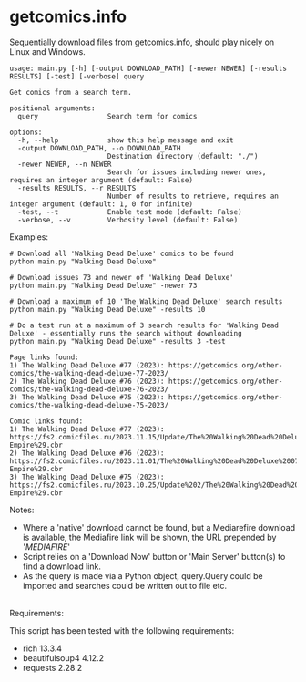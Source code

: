 # getcomics.info
Sequentially download files from getcomics.info, should play nicely on Linux and Windows.

```
usage: main.py [-h] [-output DOWNLOAD_PATH] [-newer NEWER] [-results RESULTS] [-test] [-verbose] query

Get comics from a search term.

positional arguments:
  query                 Search term for comics

options:
  -h, --help            show this help message and exit
  -output DOWNLOAD_PATH, --o DOWNLOAD_PATH
                        Destination directory (default: "./")
  -newer NEWER, --n NEWER
                        Search for issues including newer ones, requires an integer argument (default: False)
  -results RESULTS, --r RESULTS
                        Number of results to retrieve, requires an integer argument (default: 1, 0 for infinite)
  -test, --t            Enable test mode (default: False)
  -verbose, --v         Verbosity level (default: False)
```

Examples:
```
# Download all 'Walking Dead Deluxe' comics to be found
python main.py "Walking Dead Deluxe"
```

```
# Download issues 73 and newer of 'Walking Dead Deluxe'
python main.py "Walking Dead Deluxe" -newer 73
```

```
# Download a maximum of 10 'The Walking Dead Deluxe' search results
python main.py "Walking Dead Deluxe" -results 10
```

```
# Do a test run at a maximum of 3 search results for 'Walking Dead Deluxe' - essentially runs the search without downloading
python main.py "Walking Dead Deluxe" -results 3 -test                                                              

Page links found:
1) The Walking Dead Deluxe #77 (2023): https://getcomics.org/other-comics/the-walking-dead-deluxe-77-2023/
2) The Walking Dead Deluxe #76 (2023): https://getcomics.org/other-comics/the-walking-dead-deluxe-76-2023/
3) The Walking Dead Deluxe #75 (2023): https://getcomics.org/other-comics/the-walking-dead-deluxe-75-2023/

Comic links found:
1) The Walking Dead Deluxe #77 (2023): https://fs2.comicfiles.ru/2023.11.15/Update/The%20Walking%20Dead%20Deluxe%20077%20%282023%29%20%28Digital%29%20%28Li%27l-Empire%29.cbr
2) The Walking Dead Deluxe #76 (2023): https://fs2.comicfiles.ru/2023.11.01/The%20Walking%20Dead%20Deluxe%20076%20%282023%29%20%28Digital%29%20%28Li_l-Empire%29.cbr
3) The Walking Dead Deluxe #75 (2023): https://fs2.comicfiles.ru/2023.10.25/Update%202/The%20Walking%20Dead%20Deluxe%20075%20%282023%29%20%28Digital%29%20%28%20Li%27l-Empire%29.cbr
```

Notes:

* Where a 'native' download cannot be found, but a Mediarefire download is available, the Mediafire link will be shown, the URL prepended by '_MEDIAFIRE_'
* Script relies on a 'Download Now' button or 'Main Server' button(s) to find a download link.
* As the query is made via a Python object, query.Query could be imported and searches could be written out to file etc.
<br>
Requirements:

This script has been tested with the following requirements:

* rich                 13.3.4
* beautifulsoup4       4.12.2
* requests             2.28.2 
